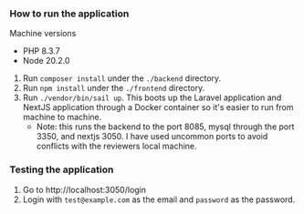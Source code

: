 ### How to run the application

Machine versions

- PHP 8.3.7
- Node 20.2.0

1. Run `composer install` under the `./backend` directory.
2. Run `npm install` under the `./frontend` directory.
3. Run `./vendor/bin/sail up`. This boots up the Laravel application and NextJS application through a Docker container so it's easier to run from machine to machine.
   - Note: this runs the backend to the port 8085, mysql through the port 3350, and nextjs 3050. I have used uncommon ports to avoid conflicts with the reviewers local machine.

### Testing the application

1. Go to http://localhost:3050/login
2. Login with `test@example.com` as the email and `password` as the password.
